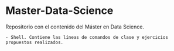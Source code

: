 # Master-Data-Science

Repositorio con el contenido del Máster en Data Science.

	- Shell. Contiene las líneas de comandos de clase y ejercicios propuestos realizados.
